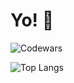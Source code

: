 # Yo! 👋

![Codewars](https://www.codewars.com/users/Klip5a/badges/large)

![Top Langs](https://github-readme-stats.vercel.app/api/top-langs/?username=klip5a&layout=compact)
